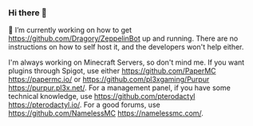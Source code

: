 ### Hi there 👋

🔭 I’m currently working on how to get https://github.com/Dragory/ZeppelinBot up and running. There are no instructions on how to self host it, and the developers won't help either.

I'm always working on Minecraft Servers, so don't mind me. If you want plugins through Spigot, use either https://github.com/PaperMC https://papermc.io/ or https://github.com/pl3xgaming/Purpur https://purpur.pl3x.net/. For a management panel, if you have some technical knowledge, use https://github.com/pterodactyl https://pterodactyl.io/. For a good forums, use https://github.com/NamelessMC https://namelessmc.com/.

<!--
**Dragonaere/Dragonaere** is a ✨ _special_ ✨ repository because its `README.md` (this file) appears on your GitHub profile.

Here are some ideas to get you started:

- 🌱 I’m currently learning ...
- 👯 I’m looking to collaborate on ...
- 🤔 I’m looking for help with ...
- 💬 Ask me about ...
- 📫 How to reach me: ...
- 😄 Pronouns: ...
- ⚡ Fun fact: ...
-->
